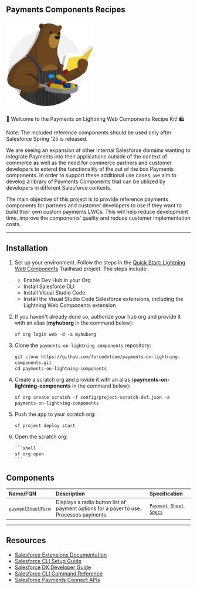 ## Payments Components Recipes

![recipes-logo](recipes-logo.png)

🌟 Welcome to the Payments on Lightning Web Components Recipe Kit! 🛍️

Note: The included reference components should be used only after Salesforce Spring '25 is released.

We are seeing an expansion of other internal Salesforce domains wanting to integrate Payments into their applications outside of the context of commerce as well as the need for commerce partners and customer developers to extend the functionality of the out of the box Payments components. In order to support these additional use cases, we aim to develop a library of Payments Components that can be utilized by developers in different Salesforce contexts.

The main objective of this project is to provide reference payments components for partners and customer developers to use if they want to build their own custom payments LWCs. This will help reduce development time, improve the components’ quality and reduce customer implementation costs. 

---

## Installation

1.  Set up your environment. Follow the steps in the [Quick Start: Lightning Web Components](https://trailhead.salesforce.com/content/learn/projects/quick-start-lightning-web-components/) Trailhead project. The steps include:

    -   Enable Dev Hub in your Org
    -   Install Salesforce CLI
    -   Install Visual Studio Code
    -   Install the Visual Studio Code Salesforce extensions, including the Lightning Web Components extension

2.  If you haven't already done so, authorize your hub org and provide it with an alias (**myhuborg** in the command below):

    ```shell
    sf org login web -d -a myhuborg
    ```

3.  Clone the `payments-on-lightning-components` repository:

    ```shell
    git clone https://github.com/forcedotcom/payments-on-lightning-components.git
    cd payments-on-lightning-components
    ```

4.  Create a scratch org and provide it with an alias (**payments-on-lightning-components** in the command below):

    ```shell
    sf org create scratch -f config/project-scratch-def.json -a payments-on-lightning-components
    ```

5.  Push the app to your scratch org:

    ```shell
    sf project deploy start
    ```

6.  Open the scratch org:

        ```shell
        sf org open
        ```


## Components

| Name/FQN                                                                      | Description                                                    | Specification |
| :---------------------------------------------------------------------------- | :------------------------------------------------------------- | :--------------- |
| [`paymentSheetForm`](force-app/main/default/lwc/paymentSheetForm)                 | Displays a radio button list of payment options for a payer to use. Processes payments.                     | [`Payment Sheet Specs`](force-app/main/default/lwc/paymentSheetForm/README.md)             |

---

## Resources

-   [Salesforce Extensions Documentation](https://developer.salesforce.com/tools/vscode/)
-   [Salesforce CLI Setup Guide](https://developer.salesforce.com/docs/atlas.en-us.sfdx_setup.meta/sfdx_setup/sfdx_setup_intro.htm)
-   [Salesforce DX Developer Guide](https://developer.salesforce.com/docs/atlas.en-us.sfdx_dev.meta/sfdx_dev/sfdx_dev_intro.htm)
-   [Salesforce CLI Command Reference](https://developer.salesforce.com/docs/atlas.en-us.sfdx_cli_reference.meta/sfdx_cli_reference/cli_reference.htm)
-   [Salesforce Payments Connect APIs](https://developer.salesforce.com/docs/atlas.en-us.chatterapi.meta/chatterapi/connect_resources_payments.htm)
